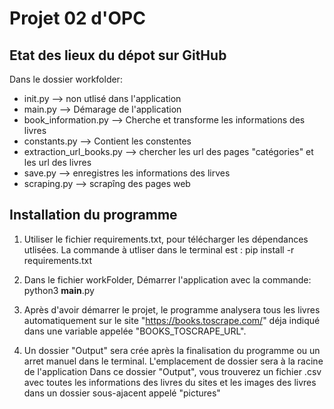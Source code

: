 # Projet 02 d'OPC 

## Etat des lieux du dépot sur GitHub

Dans le dossier workfolder:
 - init.py --> non utlisé dans l'application
 - main.py --> Démarage de l'application
 - book_information.py --> Cherche et transforme les informations des livres
 - constants.py --> Contient les constentes
 - extraction_url_books.py --> chercher les url des pages "catégories" et les url des livres
 - save.py --> enregistres les informations des lirves
 - scraping.py --> scrapîng des pages web

## Installation du programme 

1. Utiliser le fichier requirements.txt, pour télécharger les dépendances utlisées. La commande à utliser dans le terminal est : pip install -r requirements.txt

2. Dans le fichier workFolder, Démarrer l'application avec la commande: python3 __main__.py

3. Après d'avoir démarrer le projet, le programme analysera tous les livres automatiquement sur le site "https://books.toscrape.com/" déja indiqué dans une variable appelée "BOOKS_TOSCRAPE_URL".

4. Un dossier "Output" sera crée après la finalisation du programme ou un arret manuel dans le terminal. L'emplacement de dossier sera à la racine de l'application
Dans ce dossier "Output", vous trouverez un fichier .csv avec toutes les informations des livres du sites et les images des livres dans un dossier sous-ajacent appelé "pictures"


